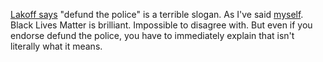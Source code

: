 <a href="https://twitter.com/sfchronicle/status/1270869673303855107">Lakoff says</a> "defund the police" is a terrible slogan. As I've said <a href="http://scripting.com/2020/06/09.html#a181221">myself</a>. Black Lives Matter is brilliant. Impossible to disagree with. But even if you endorse defund the police, you have to immediately explain that isn't literally what it means. 
